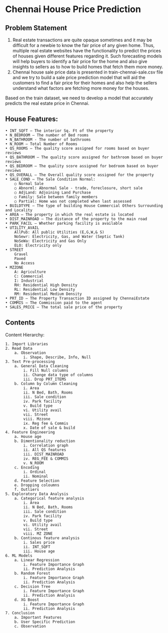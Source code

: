 # Chennai House Price Prediction

## Problem Statement
1. Real estate transactions are quite opaque sometimes and it may be difficult for a newbie to know the fair price of any given home. Thus, multiple real estate websites have the functionality to predict the prices of houses given different features regarding it. Such forecasting models will help buyers to identify a fair price for the home and also give insights to sellers as to how to build homes that fetch them more money. 
2. Chennai house sale price data is presented in train-chennai-sale.csv file and we try to build a sale price prediction model that will aid the customers to find a fair price for their homes and also help the sellers understand what factors are fetching more money for the houses.


Based on the train dataset, we need to develop a model that accurately predicts the real estate price in Chennai.

## House Features:

	• INT_SQFT – The interior Sq. Ft of the property 
	• N_BEDROOM – The number of Bed rooms 
	• N_BATHROOM - The number of bathrooms 
	• N_ROOM – Total Number of Rooms 
	• QS_ROOMS – The quality score assigned for rooms based on buyer reviews
	• QS_BATHROOM – The quality score assigned for bathroom based on buyer reviews 
	• QS_BEDROOM – The quality score assigned for bedroom based on buyer reviews 
	• QS_OVERALL – The Overall quality score assigned for the property 
	• SALE_COND – The Sale Condition Normal: 
		○ Normal Sale 
		○ Abnorml: Abnormal Sale - trade, foreclosure, short sale 
		○ AdjLand: Adjoining Land Purchase 
		○ Family: Sale between family members 
		○ Partial: Home was not completed when last assessed 
	• BUILDTYPE – The type of building House Commercial Others Surrounding and Locality
	• AREA – The property in which the real estate is located 
	• DIST_MAINROAD – The distance of the property to the main road 
	• PARK_FACIL – Whether parking facility is available 
	• UTILITY_AVAIL
		AllPub: All public Utilities (E,G,W,& S)
		NoSewr: Electricity, Gas, and Water (Septic Tank)
		NoSeWa: Electricity and Gas Only
		ELO: Electricity only 
	• STREET
		Gravel
		Paved
		No Access 
	• MZZONE
		A: Agriculture
		C: Commercial
		I: Industrial
		RH: Residential High Density
		RL: Residential Low Density
		RM: Residential Medium Density
	• PRT_ID – The Property Transaction ID assigned by ChennaiEstate
	• COMMIS – The Commission paid to the agent
	• SALES_PRICE – The total sale price of the property
	 
## Contents

Content Hierarchy:

	1. Import Libraries
	2. Read Data
		a. Observation
			i. Shape, Describe, Info, Null
	3. Text Pre-processing
		a. General Data Cleaning
			i. Fill Null columns
			ii. Change data type of columns
			iii. Drop PRT_ITEMS
		b. Column by Column Cleaning
			i. Area
			ii. N Bed, Bath, Rooms
			iii. Sale condition
			iv. Park facility
			v. Build type
			vi. Utility avail
			vii. Street
			viii. Mzzone
			ix. Reg fee & Commis
			x. Date of sale & build
	4. Feature Engineering
		a. House age
		b. Dimentionality reduction
			i. Correlation graph
			ii. All QS features
			iii. DIST_MAINROAD
			iv. REG_FEE & COMMIS
			v. N_ROOM
		c. Encoding
			i. Ordinal
			ii. Nominal
		d. Feature Selection
		e. Dropping coloumns
		f. Outliers
	5. Exploratory Data Analysis
		a. Categorical feature analysis
			i. Area
			ii. N Bed, Bath, Rooms
			iii. Sale condition
			iv. Park facility
			v. Build type
			vi. Utility avail
			vii. Street
			viii. MZ ZONE
		b. Continous feature analysis
			i. Sales price
			ii. INT_SQFT
			iii. House age
	6. ML Models
		a. Linear Regression
			i. Feature Importance Graph
			ii. Prediction Analysis
		b. Random Forest
			i. Feature Importance Graph
			ii. Prediction Analysis
		c. Decision Tree
			i. Feature Importance Graph
			ii. Prediction Analysis
		d. XG Boost
			i. Feature Importance Graph
			ii. Prediction Analysis
	7. Conclusion
		a. Important Features
		b. User Specific Prediction
		c. Observation




